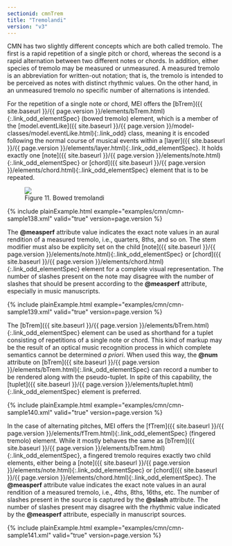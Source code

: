 ```yaml
---
sectionid: cmnTrem
title: "Tremolandi"
version: "v3"
---
```





CMN has two slightly different concepts which are both called tremolo. The
first is a rapid repetition of a single pitch or chord, whereas the second is a rapid
alternation between two different notes or chords. In addition, either species of
tremolo
may be measured or unmeasured. A measured tremolo is an
abbreviation for written-out notation; that is, the tremolo is intended to be perceived
as
notes with distinct rhythmic values. On the other hand, in an unmeasured tremolo no
specific number of alternations is intended.

For the repetition of a single note or chord, MEI offers the [bTrem]({{ site.baseurl }}/{{ page.version }}/elements/bTrem.html){:.link_odd_elementSpec}
(bowed tremolo) element, which is a member of the [model.eventLike]({{ site.baseurl }}/{{ page.version }}/model-classes/model.eventLike.html){:.link_odd} class, meaning it is encoded following the normal course of
musical events within a [layer]({{ site.baseurl }}/{{ page.version }}/elements/layer.html){:.link_odd_elementSpec}. It holds exactly one [note]({{ site.baseurl }}/{{ page.version }}/elements/note.html){:.link_odd_elementSpec} or [chord]({{ site.baseurl }}/{{ page.version }}/elements/chord.html){:.link_odd_elementSpec} element that is to be repeated.

<figure class="figure">
   <img src="{{ site.baseurl }}/Images/ExampleImages/btrem-a-20100510.png" class="img-responsive"></img>
   <figcaption class="figure-caption">Figure 11. Bowed tremolandi</figcaption>
</figure>
{% include plainExample.html example="examples/cmn/cmn-sample138.xml" valid="true" version=page.version %}


The **@measperf** attribute value indicates the exact note values in an aural
rendition of a measured tremolo, i.e., quarters, 8ths, and so on. The stem modifier
must
also be explicity set on the child [note]({{ site.baseurl }}/{{ page.version }}/elements/note.html){:.link_odd_elementSpec} or [chord]({{ site.baseurl }}/{{ page.version }}/elements/chord.html){:.link_odd_elementSpec} element for a complete visual representation. The number of slashes present
on the note may disagree with the number of slashes that should be present according
to
the **@measperf** attribute, especially in music manuscripts.

{% include plainExample.html example="examples/cmn/cmn-sample139.xml" valid="true" version=page.version %}


The [bTrem]({{ site.baseurl }}/{{ page.version }}/elements/bTrem.html){:.link_odd_elementSpec} element can be used as shorthand for a tuplet consisting
of repetitions of a single note or chord. This kind of markup may be the result of
an
optical music recognition process in which complete semantics cannot be determined
*a priori*. When used this way, the **@num** attribute on [bTrem]({{ site.baseurl }}/{{ page.version }}/elements/bTrem.html){:.link_odd_elementSpec} can record a number to be rendered along with the pseudo-tuplet.
In spite of this capability, the [tuplet]({{ site.baseurl }}/{{ page.version }}/elements/tuplet.html){:.link_odd_elementSpec} element is preferred.

{% include plainExample.html example="examples/cmn/cmn-sample140.xml" valid="true" version=page.version %}


In the case of alternating pitches, MEI offers the [fTrem]({{ site.baseurl }}/{{ page.version }}/elements/fTrem.html){:.link_odd_elementSpec} (fingered
tremolo) element. While it mostly behaves the same as [bTrem]({{ site.baseurl }}/{{ page.version }}/elements/bTrem.html){:.link_odd_elementSpec}, a
fingered tremolo requires exactly two child elements, either being a [note]({{ site.baseurl }}/{{ page.version }}/elements/note.html){:.link_odd_elementSpec} or [chord]({{ site.baseurl }}/{{ page.version }}/elements/chord.html){:.link_odd_elementSpec}. The **@measperf** attribute value
indicates the exact note values in an aural rendition of a measured tremolo, i.e.,
4ths,
8ths, 16ths, etc. The number of slashes present in the source is captured by the
**@slash** attribute. The number of slashes present may disagree with the rhythmic
value indicated by the **@measperf** attribute, especially in manuscript
sources.


{% include plainExample.html example="examples/cmn/cmn-sample141.xml" valid="true" version=page.version %}


